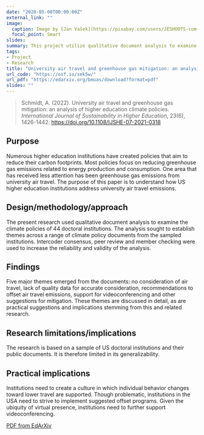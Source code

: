 ```yaml
---
date: "2020-05-08T00:00:00Z"
external_link: ""
image:
  caption: Image by [Jan Vašek](https://pixabay.com/users/JESHOOTS-com-264599/?utm_source=link-attribution&amp;utm_medium=referral&amp;utm_campaign=image&amp;utm_content=2373727) from [Pixabay](https://pixabay.com/?utm_source=link-attribution&amp;utm_medium=referral&amp;utm_campaign=image&amp;utm_content=2373727)
  focal_point: Smart
slides:
summary: This project utilize qualitative document analysis to examine the role of flying less as a Scope 3 emissions reduction strategy in various university climate policies
tags:
- Project
- Research
title: "University air travel and greenhouse gas mitigation: an analysis of higher education climate policies"
url_code: "https://osf.io/sek5w/"
url_pdf: "https://edarxiv.org/bmuas/download?format=pdf"
slides: ""
---
```


> Schmidt, A. (2022). University air travel and greenhouse gas mitigation: an analysis of higher education climate policies. *International Journal of Sustainability in Higher Education*, 23(6), 1426-1442. https://doi.org/10.1108/IJSHE-07-2021-0318

## Purpose
Numerous higher education institutions have created policies that aim to reduce their carbon footprints. Most policies focus on reducing greenhouse gas emissions related to energy production and consumption. One area that has received less attention has been greenhouse gas emissions from university air travel. The purpose of this paper is to understand how US higher education institutions address university air travel emissions.

## Design/methodology/approach
The present research used qualitative document analysis to examine the climate policies of 44 doctoral institutions. The analysis sought to establish themes across a range of climate policy documents from the sampled institutions. Intercoder consensus, peer review and member checking were used to increase the reliability and validity of the analysis.

## Findings
Five major themes emerged from the documents: no consideration of air travel, lack of quality data for accurate consideration, recommendations to offset air travel emissions, support for videoconferencing and other suggestions for mitigation. These themes are discussed in detail, as are practical suggestions and implications stemming from this and related research.

## Research limitations/implications
The research is based on a sample of US doctoral institutions and their public documents. It is therefore limited in its generalizability.

## Practical implications
Institutions need to create a culture in which individual behavior changes toward lower travel are supported. Though problematic, institutions in the USA need to strive to implement suggested offset programs. Given the ubiquity of virtual presence, institutions need to further support videoconferencing.

[PDF from EdArXiv](https://edarxiv.org/bmuas/download?format=pdf)